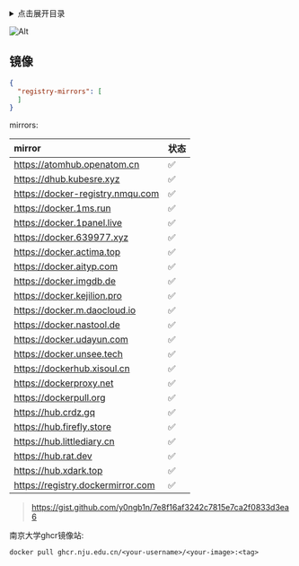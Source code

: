 <details>
<summary>点击展开目录</summary>
<!-- TOC -->

- [镜像](#镜像)

<!-- /TOC -->
</details>

![Alt](https://repobeats.axiom.co/api/embed/fa032c64baf9522131d3fea5d8feb396bb2b42c9.svg "Repobeats analytics image")

## 镜像

```json
{
  "registry-mirrors": [
  ]
}
```

mirrors:

| mirror                            | 状态 |
| :-------------------------------- | :--- |
| https://atomhub.openatom.cn       | ✅    |
| https://dhub.kubesre.xyz          | ✅    |
| https://docker-registry.nmqu.com  | ✅    |
| https://docker.1ms.run            | ✅    |
| https://docker.1panel.live        | ✅    |
| https://docker.639977.xyz         | ✅    |
| https://docker.actima.top         | ✅    |
| https://docker.aityp.com          | ✅    |
| https://docker.imgdb.de           | ✅    |
| https://docker.kejilion.pro       | ✅    |
| https://docker.m.daocloud.io      | ✅    |
| https://docker.nastool.de         | ✅    |
| https://docker.udayun.com         | ✅    |
| https://docker.unsee.tech         | ✅    |
| https://dockerhub.xisoul.cn       | ✅    |
| https://dockerproxy.net           | ✅    |
| https://dockerpull.org            | ✅    |
| https://hub.crdz.gq               | ✅    |
| https://hub.firefly.store         | ✅    |
| https://hub.littlediary.cn        | ✅    |
| https://hub.rat.dev               | ✅    |
| https://hub.xdark.top             | ✅    |
| https://registry.dockermirror.com | ✅    |

> https://gist.github.com/y0ngb1n/7e8f16af3242c7815e7ca2f0833d3ea6


南京大学ghcr镜像站:

`docker pull ghcr.nju.edu.cn/<your-username>/<your-image>:<tag>`
